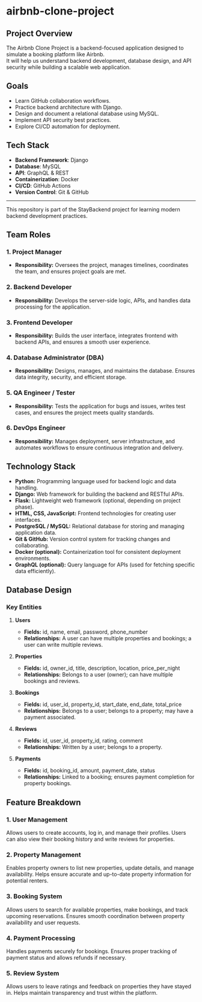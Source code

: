 # airbnb-clone-project

##  Project Overview
The Airbnb Clone Project is a backend-focused application designed to simulate a booking platform like Airbnb.  
It will help us understand backend development, database design, and API security while building a scalable web application.

## Goals
- Learn GitHub collaboration workflows.
- Practice backend architecture with Django.
- Design and document a relational database using MySQL.
- Implement API security best practices.
- Explore CI/CD automation for deployment.

## Tech Stack
- **Backend Framework**: Django  
- **Database**: MySQL  
- **API**: GraphQL & REST  
- **Containerization**: Docker  
- **CI/CD**: GitHub Actions  
- **Version Control**: Git & GitHub  

---
This repository is part of the StayBackend project for learning modern backend development practices.

## Team Roles

### 1. Project Manager
- **Responsibility:** Oversees the project, manages timelines, coordinates the team, and ensures project goals are met.

### 2. Backend Developer
- **Responsibility:** Develops the server-side logic, APIs, and handles data processing for the application.

### 3. Frontend Developer
- **Responsibility:** Builds the user interface, integrates frontend with backend APIs, and ensures a smooth user experience.

### 4. Database Administrator (DBA)
- **Responsibility:** Designs, manages, and maintains the database. Ensures data integrity, security, and efficient storage.

### 5. QA Engineer / Tester
- **Responsibility:** Tests the application for bugs and issues, writes test cases, and ensures the project meets quality standards.

### 6. DevOps Engineer
- **Responsibility:** Manages deployment, server infrastructure, and automates workflows to ensure continuous integration and delivery.

## Technology Stack

- **Python:** Programming language used for backend logic and data handling.
- **Django:** Web framework for building the backend and RESTful APIs.
- **Flask:** Lightweight web framework (optional, depending on project phase).
- **HTML, CSS, JavaScript:** Frontend technologies for creating user interfaces.
- **PostgreSQL / MySQL:** Relational database for storing and managing application data.
- **Git & GitHub:** Version control system for tracking changes and collaborating.
- **Docker (optional):** Containerization tool for consistent deployment environments.
- **GraphQL (optional):** Query language for APIs (used for fetching specific data efficiently).

##  Database Design

### Key Entities

1. **Users**
   - **Fields:** id, name, email, password, phone_number
   - **Relationships:** A user can have multiple properties and bookings; a user can write multiple reviews.

2. **Properties**
   - **Fields:** id, owner_id, title, description, location, price_per_night
   - **Relationships:** Belongs to a user (owner); can have multiple bookings and reviews.

3. **Bookings**
   - **Fields:** id, user_id, property_id, start_date, end_date, total_price
   - **Relationships:** Belongs to a user; belongs to a property; may have a payment associated.

4. **Reviews**
   - **Fields:** id, user_id, property_id, rating, comment
   - **Relationships:** Written by a user; belongs to a property.

5. **Payments**
   - **Fields:** id, booking_id, amount, payment_date, status
   - **Relationships:** Linked to a booking; ensures payment completion for property bookings.



## Feature Breakdown

### 1. User Management
Allows users to create accounts, log in, and manage their profiles. Users can also view their booking history and write reviews for properties.

### 2. Property Management
Enables property owners to list new properties, update details, and manage availability. Helps ensure accurate and up-to-date property information for potential renters.

### 3. Booking System
Allows users to search for available properties, make bookings, and track upcoming reservations. Ensures smooth coordination between property availability and user requests.

### 4. Payment Processing
Handles payments securely for bookings. Ensures proper tracking of payment status and allows refunds if necessary.

### 5. Review System
Allows users to leave ratings and feedback on properties they have stayed in. Helps maintain transparency and trust within the platform.





